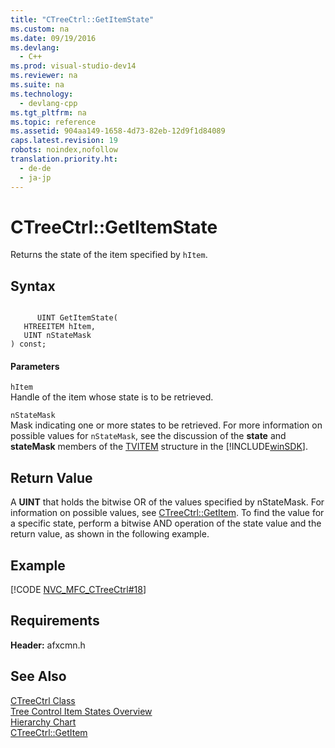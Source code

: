 ```yaml
---
title: "CTreeCtrl::GetItemState"
ms.custom: na
ms.date: 09/19/2016
ms.devlang: 
  - C++
ms.prod: visual-studio-dev14
ms.reviewer: na
ms.suite: na
ms.technology: 
  - devlang-cpp
ms.tgt_pltfrm: na
ms.topic: reference
ms.assetid: 904aa149-1658-4d73-82eb-12d9f1d84089
caps.latest.revision: 19
robots: noindex,nofollow
translation.priority.ht: 
  - de-de
  - ja-jp
---
```

# CTreeCtrl::GetItemState
Returns the state of the item specified by `hItem`.  
  
## Syntax  
  
```  
  
      UINT GetItemState(  
   HTREEITEM hItem,  
   UINT nStateMask   
) const;  
```  
  
#### Parameters  
 `hItem`  
 Handle of the item whose state is to be retrieved.  
  
 `nStateMask`  
 Mask indicating one or more states to be retrieved. For more information on possible values for `nStateMask`, see the discussion of the **state** and **stateMask** members of the [TVITEM](http://msdn.microsoft.com/library/windows/desktop/bb773456) structure in the [!INCLUDE[winSDK](../vs140/includes/winSDK_md.md)].  
  
## Return Value  
 A **UINT** that holds the bitwise OR of the values specified by nStateMask. For information on possible values, see [CTreeCtrl::GetItem](../vs140/CTreeCtrl--GetItem.md). To find the value for a specific state, perform a bitwise AND operation of the state value and the return value, as shown in the following example.  
  
## Example  
 [!CODE [NVC_MFC_CTreeCtrl#18](../CodeSnippet/VS_Snippets_Cpp/NVC_MFC_CTreeCtrl#18)]  
  
## Requirements  
 **Header:** afxcmn.h  
  
## See Also  
 [CTreeCtrl Class](../vs140/CTreeCtrl-Class.md)   
 [Tree Control Item States Overview](../vs140/Tree-Control-Item-States-Overview.md)   
 [Hierarchy Chart](../vs140/Hierarchy-Chart.md)   
 [CTreeCtrl::GetItem](../vs140/CTreeCtrl--GetItem.md)